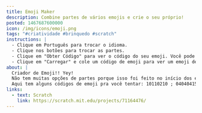 ```yaml
---
title: Emoji Maker
description: Combine partes de vários emojis e crie o seu próprio!
posted: 1467687600000
icon: /img/icons/emoji.png
tags: "#criatividade #brinquedo #scratch"
instructions: |
  - Clique em Português para trocar o idioma.
  - Clique nos botões para trocar as partes.
  - Clique em "Obter Código" para ver o código do seu emoji. Você pode colá-lo em um comentário para compartilhá-lo. Aperte Espaço para fechar a janela.
  - Clique em "Carregar" e cole um código de emoji para ver um emoji de outra pessoa.
about: |
  Criador de Emoji!! Yey!
  Não tem muitas opções de partes porque isso foi feito no início dos emojis, ainda quando o emoji mais engraçado era o cocô e antes da época em que usar emoji era considerado *cringe*. Não tinha muitos emojis diferentes pra escolher.
  Aqui tem alguns códigos de emoji pra você tentar: 10110210 ; 04040415 ; 04130513 ; 08080217 ; 01100509 ; 01010515 ; 06020502
links:
  - text: Scratch
    link: https://scratch.mit.edu/projects/71164476/
---
```


<scratch url="https://scratch.mit.edu/projects/71164476/"></scratch>
